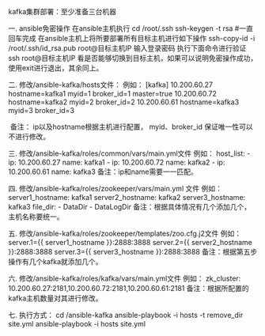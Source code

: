 kafka集群部署：至少准备三台机器

一.  ansible免密操作
    在ansible主机执行
    cd /root/.ssh
    ssh-keygen -t rsa   #一直回车完成
	在ansible主机上将所要部署所有目标主机进行如下操作
    ssh-copy-id -i /root/.ssh/id_rsa.pub root@目标主机IP
	输入登录密码
	执行下面命令进行验证
	ssh root@目标主机IP
	看是否能够切换到目标主机，如果可以说明免密操作成功，使用exit进行退出，其余同上。

二. 修改/ansible-kafka/hosts文件：
	例如：
	[kafka]
	10.200.60.27 hostname=kafka1 myid=1 broker_id=1  master=true
	10.200.60.72 hostname=kafka2 myid=2 broker_id=2
	10.200.60.61 hostname=kafka3 myid=3 broker_id=3
   
   ​	备注： ip以及hostname根据主机进行配置， myid、broker_id 保证唯一性可以不进行修改。
   
三. 修改/ansible-kafka/roles/common/vars/main.yml文件
	例如：
	host_list:
	 - ip: 10.200.60.27
	   name: kafka1
	 - ip: 10.200.60.72
	   name: kafka2
	 - ip: 10.200.60.61
	   name: kafka3
    备注：ip和name需要一一匹配。
	
四. 修改/ansible-kafka/roles/zookeeper/vars/main.yml 文件
	例如：
	server1_hostname: kafka1
	server2_hostname: kafka2
	server3_hostname: kafka3
	file_dir:
	  - DataDir
	  - DataLogDir
	备注：根据具体情况有几个添加几个，主机名称要统一。
	
五. 修改/ansible-kafka/roles/zookeeper/templates/zoo.cfg.j2文件
	例如：
	server.1={{ server1_hostname }}:2888:3888
	server.2={{ server2_hostname }}:2888:3888
	server.3={{ server3_hostname }}:2888:3888
	备注：根据第五步操作有几个kafka就添加几个。
	
六. 修改/ansible-kafka/roles/kafka/vars/main.yml文件
	例如：
	zk_cluster: 10.200.60.27:2181,10.200.60.72:2181,10.200.60.61:2181
	备注：根据所配置的kafka主机数量对其进行修改。
	
七. 执行方式：
	cd /ansible-kafka
  	ansible-playbook  -i hosts -t remove_dir site.yml
  	ansible-playbook  -i hosts site.yml



